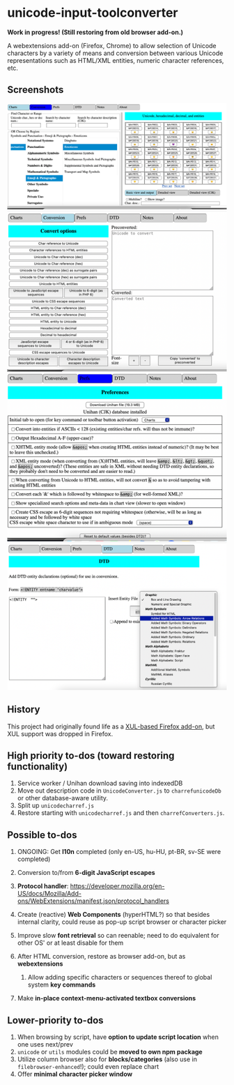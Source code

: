 # unicode-input-toolconverter

**Work in progress! (Still restoring from old browser add-on.)**

A webextensions add-on (Firefox, Chrome) to allow selection of Unicode
characters by a variety of means and conversion between various
Unicode representations such as HTML/XML entities, numeric
character references, etc.

## Screenshots

![Script Browser](./screenshots/script-browser.png)
![Entity/Numeric Character Reference/Escape Converter](./screenshots/converter.png)
![Preferences](./screenshots/preferences.png)
![Custom DTD (for highlighting entities in the script browser](./screenshots/dtd.png)

## History

This project had originally found life as a
[XUL-based Firefox add-on](https://addons.mozilla.org/en-US/firefox/addon/unicode-input-toolconverter/),
but XUL support was dropped in Firefox.

## High priority to-dos (toward restoring functionality)

1. Service worker / Unihan download saving into indexedDB
2. Move out description code in `UnicodeConverter.js` to `charrefunicodeDb` or
    other database-aware utility.
3. Split up `unicodecharref.js`
4. Restore starting with `unicodecharref.js` and then `charrefConverters.js`.

## Possible to-dos

1. ONGOING: Get **l10n** completed (only en-US, hu-HU, pt-BR, sv-SE were completed)

1. Conversion to/from **6-digit JavaScript escapes**
1. **Protocol handler**:
    <https://developer.mozilla.org/en-US/docs/Mozilla/Add-ons/WebExtensions/manifest.json/protocol_handlers>
1. Create (reactive) **Web Components** (hyperHTML?) so that besides internal
    clarity, could reuse as pop-up script browser or character picker
1. Improve slow **font retrieval** so can reenable; need to do equivalent for
    other OS' or at least disable for them
1. After HTML conversion, restore as browser add-on, but as **webextensions**
    1. Allow adding specific characters or sequences thereof to global system
        **key commands**
1. Make **in-place context-menu-activated textbox conversions**

## Lower-priority to-dos

1. When browsing by script, have **option to update script location** when one
    uses next/prev
1. `unicode` or `utils` modules could be **moved to own npm package**
1. Utilize column browser also for **blocks/categories** (also use in
    `filebrowser-enhanced`!); could even replace chart
1. Offer **minimal character picker window**
